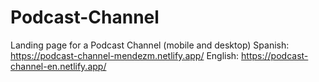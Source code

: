 # Podcast-Channel
Landing page for a Podcast Channel (mobile and desktop)
Spanish: https://podcast-channel-mendezm.netlify.app/
English: https://podcast-channel-en.netlify.app/
